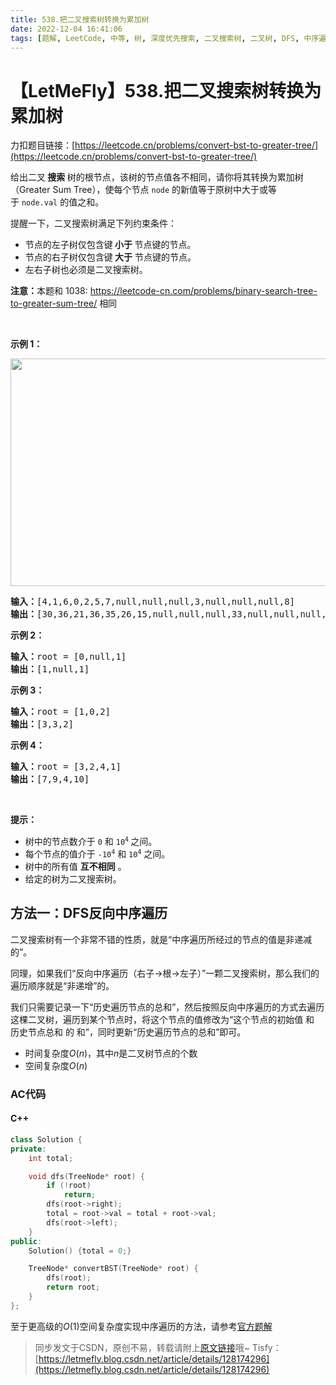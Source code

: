```yaml
---
title: 538.把二叉搜索树转换为累加树
date: 2022-12-04 16:41:06
tags: [题解, LeetCode, 中等, 树, 深度优先搜索, 二叉搜索树, 二叉树, DFS, 中序遍历]
---
```


# 【LetMeFly】538.把二叉搜索树转换为累加树

力扣题目链接：[https://leetcode.cn/problems/convert-bst-to-greater-tree/](https://leetcode.cn/problems/convert-bst-to-greater-tree/)

<p>给出二叉<strong> 搜索 </strong>树的根节点，该树的节点值各不相同，请你将其转换为累加树（Greater Sum Tree），使每个节点 <code>node</code>&nbsp;的新值等于原树中大于或等于&nbsp;<code>node.val</code>&nbsp;的值之和。</p>

<p>提醒一下，二叉搜索树满足下列约束条件：</p>

<ul>
	<li>节点的左子树仅包含键<strong> 小于 </strong>节点键的节点。</li>
	<li>节点的右子树仅包含键<strong> 大于</strong> 节点键的节点。</li>
	<li>左右子树也必须是二叉搜索树。</li>
</ul>

<p><strong>注意：</strong>本题和 1038:&nbsp;<a href="https://leetcode-cn.com/problems/binary-search-tree-to-greater-sum-tree/">https://leetcode-cn.com/problems/binary-search-tree-to-greater-sum-tree/</a> 相同</p>

<p>&nbsp;</p>

<p><strong>示例 1：</strong></p>

<p><strong><img alt="" src="https://assets.leetcode-cn.com/aliyun-lc-upload/uploads/2019/05/03/tree.png" style="height: 364px; width: 534px;"></strong></p>

<pre><strong>输入：</strong>[4,1,6,0,2,5,7,null,null,null,3,null,null,null,8]
<strong>输出：</strong>[30,36,21,36,35,26,15,null,null,null,33,null,null,null,8]
</pre>

<p><strong>示例 2：</strong></p>

<pre><strong>输入：</strong>root = [0,null,1]
<strong>输出：</strong>[1,null,1]
</pre>

<p><strong>示例 3：</strong></p>

<pre><strong>输入：</strong>root = [1,0,2]
<strong>输出：</strong>[3,3,2]
</pre>

<p><strong>示例 4：</strong></p>

<pre><strong>输入：</strong>root = [3,2,4,1]
<strong>输出：</strong>[7,9,4,10]
</pre>

<p>&nbsp;</p>

<p><strong>提示：</strong></p>

<ul>
	<li>树中的节点数介于 <code>0</code>&nbsp;和 <code>10<sup>4</sup></code><sup>&nbsp;</sup>之间。</li>
	<li>每个节点的值介于 <code>-10<sup>4</sup></code>&nbsp;和&nbsp;<code>10<sup>4</sup></code>&nbsp;之间。</li>
	<li>树中的所有值 <strong>互不相同</strong> 。</li>
	<li>给定的树为二叉搜索树。</li>
</ul>


    
## 方法一：DFS反向中序遍历

二叉搜索树有一个非常不错的性质，就是“中序遍历所经过的节点的值是非递减的”。

同理，如果我们“反向中序遍历（右子->根->左子）”一颗二叉搜索树，那么我们的遍历顺序就是“非递增”的。

我们只需要记录一下“历史遍历节点的总和”，然后按照反向中序遍历的方式去遍历这棵二叉树，遍历到某个节点时，将这个节点的值修改为“这个节点的初始值 和 历史节点总和 的 和”，同时更新“历史遍历节点的总和”即可。

+ 时间复杂度$O(n)$，其中$n$是二叉树节点的个数
+ 空间复杂度$O(n)$

### AC代码

#### C++

```cpp
class Solution {
private:
    int total;

    void dfs(TreeNode* root) {
        if (!root)
            return;
        dfs(root->right);
        total = root->val = total + root->val;
        dfs(root->left);
    }
public:
    Solution() {total = 0;}

    TreeNode* convertBST(TreeNode* root) {
        dfs(root);
        return root;
    }
};
```

至于更高级的$O(1)$空间复杂度实现中序遍历的方法，请参考[官方题解](https://leetcode.cn/problems/convert-bst-to-greater-tree/solutions/421616/ba-er-cha-sou-suo-shu-zhuan-huan-wei-lei-jia-sh-14/)

> 同步发文于CSDN，原创不易，转载请附上[原文链接](https://leetcode.letmefly.xyz/2022/12/04/LeetCode%200538.%E6%8A%8A%E4%BA%8C%E5%8F%89%E6%90%9C%E7%B4%A2%E6%A0%91%E8%BD%AC%E6%8D%A2%E4%B8%BA%E7%B4%AF%E5%8A%A0%E6%A0%91/)哦~
> Tisfy：[https://letmefly.blog.csdn.net/article/details/128174296](https://letmefly.blog.csdn.net/article/details/128174296)
